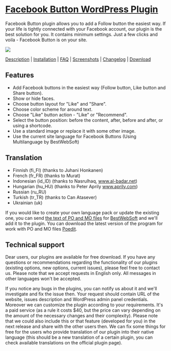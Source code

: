 <a href="http://bestwebsoft.com/products/facebook-like-button/" target=_blank>Facebook Button WordPress Plugin</a>
========================

Facebook Button plugin allows you to add a Follow button the easiest way. If your life is tightly connected with your Facebook account, our plugin is the best solution for you. It contains minimum settings. Just a few clicks and voila - Facebook Button is on your site.

<img src="http://bestwebsoft.com/wp-content/uploads/2014/09/facebook-button-banner-website.jpg" />

<a href="http://bestwebsoft.com/products/facebook-like-button/description/" target=_blank>Description</a> | 
<a href="http://bestwebsoft.com/products/facebook-like-button/installation/" target=_blank>Installation</a> | 
<a href="http://bestwebsoft.com/products/facebook-like-button/faq/" target=_blank>FAQ</a> | 
<a href="http://bestwebsoft.com/products/facebook-like-button/screenshots/" target=_blank>Screenshots</a> | 
<a href="http://bestwebsoft.com/products/facebook-like-button/changelog/" target=_blank>Changelog</a> | 
<a href="http://bestwebsoft.com/products/facebook-like-button/download/" target=_blank>Download</a>


Features
-----------------------------
* Add Facebook buttons in the easiest way (Follow button, Like button and Share button).
* Show or hide faces.
* Choose button layout for "Like" and "Share".
* Choose color scheme for around text.
* Choose "Like" button action - "Like" or "Recommend".
* Select the button position: before the content, after, before and after, or using a shortcode.
* Use a standard image or replace it with some other image.
* Use the current site language for Facebook Buttons (Using Multilanguage by BestWebSoft)


Translation
-----------------------------
* Finnish (fi_FI) (thanks to Juhani Honkanen)
* French (fr_FR) (thanks to Murat)
* Indonesian (id_ID) (thanks to Nasrulhaq, www.al-badar.net)
* Hungarian (hu_HU) (thanks to Peter Aprily www.aprily.com)
* Russian (ru_RU)
* Turkish (tr_TR) (thanks to Can Atasever)
* Ukrainian (uk)

If you would like to create your own language pack or update the existing one, you can send <a href="http://codex.wordpress.org/Translating_WordPress" target="_blank">the text of PO and MO files</a> for <a href="http://support.bestwebsoft.com" target="_blank">BestWebSoft</a> and we'll add it to the plugin. You can download the latest version of the program for work with PO and MO files <a href="http://www.poedit.net/download.php" target="_blank">Poedit</a>.


Technical support
-----------------------------
Dear users, our plugins are available for free download. If you have any questions or recommendations regarding the functionality of our plugins (existing options, new options, current issues), please feel free to contact us. Please note that we accept requests in English only. All messages in other languages won't be accepted.

If you notice any bugs in the plugins, you can notify us about it and we'll investigate and fix the issue then. Your request should contain URL of the website, issues description and WordPress admin panel credentials.
Moreover we can customize the plugin according to your requirements. It's a paid service (as a rule it costs $40, but the price can vary depending on the amount of the necessary changes and their complexity). Please note that we could also include this or that feature (developed for you) in the next release and share with the other users then.
We can fix some things for free for the users who provide translation of our plugin into their native language (this should be a new translation of a certain plugin, you can check available translations on the official plugin page).